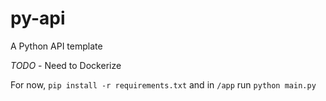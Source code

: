 # py-api
A Python API template

*TODO* - Need to Dockerize

For now, `pip install -r requirements.txt` and in `/app` run `python main.py`
